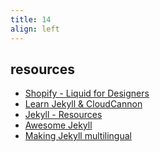 ```yaml
---
title: 14
align: left
---
```

<section>
	<h2>resources</h2>
	<ul>
		<li><a href="https://github.com/Shopify/liquid/wiki/Liquid-for-Designers">Shopify - Liquid for Designers</a></li>
		<li><a href="https://learn.cloudcannon.com/">Learn Jekyll & CloudCannon</a></li>
		<li><a href="https://jekyllrb.com/resources/">Jekyll - Resources</a></li>
		<li><a href="https://github.com/planetjekyll/awesome-jekyll">Awesome Jekyll</a></li>
		<li><a href="https://www.sylvaindurand.org/making-jekyll-multilingual/">Making Jekyll multilingual</a></li>
	</ul>
</section>